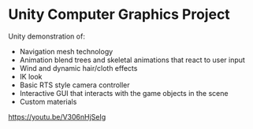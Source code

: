 # Unity Computer Graphics Project

Unity demonstration of:
- Navigation mesh technology
- Animation blend trees and skeletal animations that react to user input
- Wind and dynamic hair/cloth effects
- IK look
- Basic RTS style camera controller
- Interactive GUI that interacts with the game objects in the scene
- Custom materials

https://youtu.be/V306nHjSeIg

